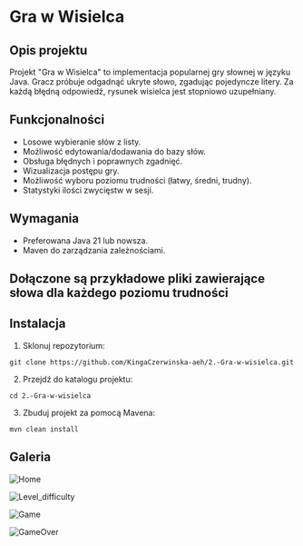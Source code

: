 

# Gra w Wisielca

## Opis projektu
Projekt "Gra w Wisielca" to implementacja popularnej gry słownej w języku Java. Gracz próbuje odgadnąć ukryte słowo, zgadując pojedyncze litery. Za każdą błędną odpowiedź, rysunek wisielca jest stopniowo uzupełniany.

## Funkcjonalności

- Losowe wybieranie słów z listy.
- Możliwość edytowania/dodawania do bazy słów.
- Obsługa błędnych i poprawnych zgadnięć.
- Wizualizacja postępu gry.
- Możliwość wyboru poziomu trudności (łatwy, średni, trudny).
- Statystyki ilości zwycięstw w sesji.

## Wymagania
- Preferowana Java 21 lub nowsza.
- Maven do zarządzania zależnościami.

## Dołączone są przykładowe pliki zawierające słowa dla każdego poziomu trudności
## Instalacja

1. Sklonuj repozytorium:


```
git clone https://github.com/KingaCzerwinska-aeh/2.-Gra-w-wisielca.git

```
    
2. Przejdź do katalogu projektu:


```
cd 2.-Gra-w-wisielca

```

3. Zbuduj projekt za pomocą Mavena:
```
mvn clean install

```

## Galeria

![Home](https://i.imgur.com/U8fLTd8.png)

![Level_difficulty](https://i.imgur.com/x34MLrG.png)

![Game](https://i.imgur.com/XVqHEd6.png)

![GameOver](https://i.imgur.com/X91kJTc.png)
